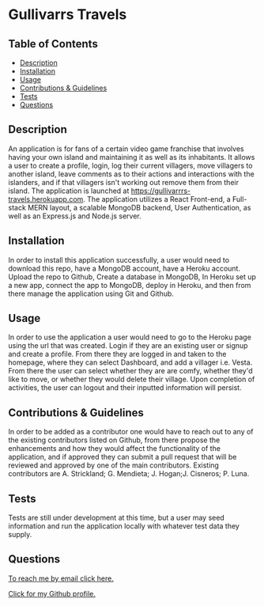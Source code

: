 # Gullivarrs Travels


  ## Table of Contents

  - [Description](#description)
  - [Installation](#installInstructions)
  - [Usage](#usageInfo)
  - [Contributions & Guidelines](#contributorGuidelines)
  - [Tests](#testInstructions)
  - [Questions](#questions)

  ## Description 

  An application is for fans of a certain video game franchise that involves having your own island and maintaining it as well as its inhabitants. It allows a user to create a profile, login, log their current villagers, move villagers to another island, leave comments as to their actions and interactions with the islanders, and if that villagers isn't working out remove them from their island. The application is launched at https://gullivarrrs-travels.herokuapp.com. The application utilizes a React Front-end, a Full-stack MERN layout, a scalable MongoDB backend, User Authentication, as well as an Express.js and Node.js server. 


  ## Installation 

  In order to install this application successfully, a user would need to download this repo, have a MongoDB account, have a Heroku account. Upload the repo to Github, Create a database in MongoDB, In Heroku set up a new app, connect the app to MongoDB, deploy in Heroku, and then from there manage the application using Git and Github.  


  ## Usage 

  In order to use the application a user would need to go to the Heroku page using the url that was created. Login if they are an existing user or signup and create a profile. From there they are logged in and taken to the homepage, where they can select Dashboard, and add a villager i.e. Vesta. From there the user can select whether they are are comfy, whether they'd like to move, or whether they would delete their village. Upon completion of activities, the user can logout and their inputted information will persist.  


  ## Contributions & Guidelines 

  In order to be added as a contributor one would have to reach out to any of the existing contributors listed on Github, from there propose the enhancements and how they would affect the functionality of the application, and if approved they can submit a pull request that will be reviewed and approved by one of the main contributors. Existing contributors are A. Strickland; G. Mendieta; J. Hogan;J. Cisneros; P. Luna. 


  ## Tests 

  Tests are still under development at this time, but a user may seed information and run the application locally with whatever test data they supply. 


  ## Questions 

  [To reach me by email click here.](mailto:github.com/AndiS90/Gullivarrrs-Travels.com) 

  [Click for my Github profile.](https://github.com/github.com/AndiS90) 



